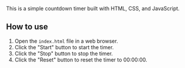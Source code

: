 This is a simple countdown timer built with HTML, CSS, and JavaScript.

## How to use

1. Open the `index.html` file in a web browser.
2. Click the "Start" button to start the timer.
3. Click the "Stop" button to stop the timer.
4. Click the "Reset" button to reset the timer to 00:00:00.
